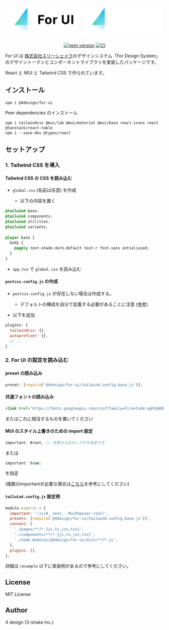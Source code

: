<h1 align="center">
  <img width="240" src="/.github/assets/fui_logo_logotype_light.svg#gh-light-mode-only" alt="For UI" title="For UI">
  <img width="240" src="/.github/assets/fui_logo_logotype_dark.svg#gh-dark-mode-only">
</h1>

<div align="center">

[![npm version](https://badge.fury.io/js/@4design%2Ffor-ui.svg)](https://badge.fury.io/js/@4design%2Ffor-ui)
[![CI](https://github.com/4-design/for-ui/actions/workflows/ci.yml/badge.svg)](https://github.com/4-design/for-ui/actions/workflows/ci.yml)

</div>

For UI は <a href="https://3-shake.com">株式会社スリーシェイク</a>のデザインシステム「For Design System」のデザイントークンとコンポーネントライブラリを実装したパッケージです。

React と MUI と Tailwind CSS で作られています。

## インストール

```
npm i @4design/for-ui
```

Peer dependencies のインストール

```
npm i tailwindcss @mui/lab @mui/material @mui/base react-icons react @tanstack/react-table
npm i --save-dev @types/react
```

## セットアップ

### 1. Tailwind CSS を導入

#### Tailwind CSS の CSS を読み込む

- `global.css` (名前は任意) を作成

  - 以下の内容を置く

```css
@tailwind base;
@tailwind components;
@tailwind utilities;
@tailwind variants;

@layer base {
  body {
    @apply text-shade-dark-default text-r font-sans antialiased;
  }
}
```

- `app.tsx` で `global.css` を読み込む

#### `postcss.config.js` の作成

- `postcss.config.js` が存在しない場合は作成する。

  - デフォルトの構成を自分で定義する必要があることに注意 ([参考](https://nextjs.org/docs/advanced-features/customizing-postcss-config#customizing-plugins))

- 以下を追加

```js
plugins: {
  tailwindcss: {},
  autoprefixer: {},
  // ...
}
```

### 2. For UI の設定を読み込む

#### preset の読み込み

```js
preset: [require('@4design/for-ui/tailwind.config.base.js')],
```

#### 共通フォントの読み込み

```html
<link href="https://fonts.googleapis.com/css2?family=Fira+Code:wght@400;700&family=Inter:wght@400;700&family=Noto+Sans+JP:wght@400;700&display=swap" rel="stylesheet">
```

またはこれに相当するものを置いてください

#### MUI のスタイル上書きのための import 設定

```js
important: #root, // 任意の上位セレクタを指定する
```

または

```js
important: true;
```

を指定

(複数のimportantが必要な場合は[こちら](https://github.com/4-design/for-ui/discussions/1093)を参考にしてください)

#### `tailwind.config.js` 設定例

```js
module.exports = {
  important: ':is(#__next, .MuiPopover-root)',
  presets: [require('@4design/for-ui/tailwind.config.base.js')],
  content: [
    './pages/**/*.{js,ts,jsx,tsx}',
    './components/**/*.{js,ts,jsx,tsx}',
    './node_modules/@4design/for-ui/dist/**/*.js',
  ],
  plugins: [],
};
```

詳細は `/example` 以下に実装例があるので参考にしてください。

## License

MIT License

## Author

4 design (3-shake Inc.)
